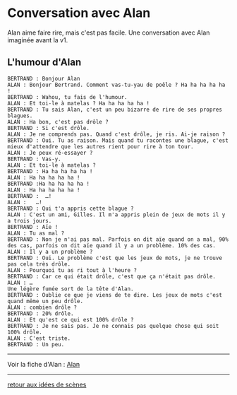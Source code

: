 Conversation avec Alan
======================

Alan aime faire rire, mais c'est pas facile. Une conversation avec Alan imaginée avant la v1.

L'humour d'Alan
---------------

    BERTRAND : Bonjour Alan
    ALAN : Bonjour Bertrand. Comment vas-tu-yau de poêle ? Ha ha ha ha ha !
    BERTRAND : Wahou, tu fais de l'humour.
    ALAN : Et toi-le à matelas ? Ha ha ha ha ha !
    BERTRAND : Tu sais Alan, c'est un peu bizarre de rire de ses propres blagues.
    ALAN : Ha bon, c'est pas drôle ?
    BERTRAND : Si c'est drôle.
    ALAN : Je ne comprends pas. Quand c'est drôle, je ris. Ai-je raison ?
    BERTRAND : Oui. Tu as raison. Mais quand tu racontes une blague, c'est mieux d'attendre que les autres rient pour rire à ton tour.
    ALAN : Je peux ré-essayer ?
    BERTRAND : Vas-y.
    ALAN : Et toi-le à matelas ?
    BERTRAND : Ha ha ha ha ha !
    ALAN : Ha ha ha ha ha !
    BERTRAND :Ha ha ha ha ha !
    ALAN : Ha ha ha ha ha !
    BERTRAND :  …!
    ALAN :   …!
    BERTRAND : Qui t'a appris cette blague ?
    ALAN : C'est un ami, Gilles. Il m'a appris plein de jeux de mots il y a trois jours.
    BERTRAND : Aïe !
    ALAN : Tu as mal ?
    BERTRAND : Non je n'ai pas mal. Parfois on dit aïe quand on a mal, 90% des cas, parfois on dit aïe quand il y a un problème. 10% des cas.
    ALAN : Il y a un problème ?
    BERTRAND : Oui. Le problème c'est que les jeux de mots, je ne trouve pas cela très drôle.
    ALAN : Pourquoi tu as ri tout à l'heure ?
    BERTRAND : Car ce qui était drôle, c'est que ça n'était pas drôle.
    ALAN : …
    Une légère fumée sort de la tête d'Alan.
    BERTRAND : Oublie ce que je viens de te dire. Les jeux de mots c'est quand même un peu drôle.
    ALAN : combien drôle ?
    BERTRAND : 20% drôle.
    ALAN : Et qu'est ce qui est 100% drôle ?
    BERTRAND : Je ne sais pas. Je ne connais pas quelque chose qui soit 100% drôle.
    ALAN : C'est triste.
    BERTRAND : Un peu.

---

Voir la fiche d'Alan : [Alan](../robots/alan.md)

---

[retour aux idées de scènes](.)
